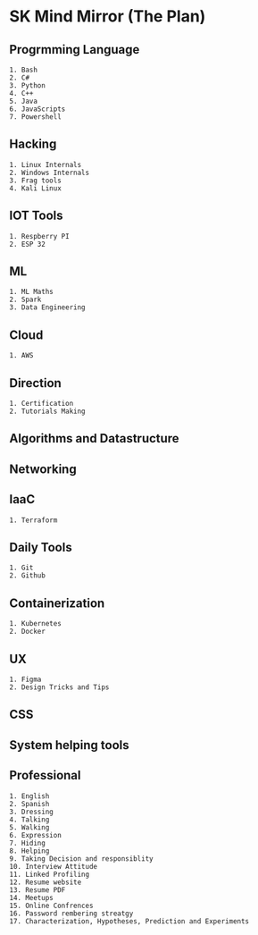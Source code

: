 # SK Mind Mirror (The Plan)

## Progrmming Language

    1. Bash
    2. C#
    3. Python
    4. C++
    5. Java
    6. JavaScripts
    7. Powershell

## Hacking

    1. Linux Internals
    2. Windows Internals
    3. Frag tools
    4. Kali Linux

## IOT Tools

    1. Respberry PI
    2. ESP 32

## ML

    1. ML Maths
    2. Spark
    3. Data Engineering

## Cloud

    1. AWS

## Direction

    1. Certification
    2. Tutorials Making

## Algorithms and Datastructure

## Networking

## IaaC

    1. Terraform

## Daily Tools

    1. Git
    2. Github

## Containerization

    1. Kubernetes
    2. Docker

## UX

    1. Figma
    2. Design Tricks and Tips

## CSS

## System helping tools

## Professional

    1. English
    2. Spanish
    3. Dressing
    4. Talking
    5. Walking
    6. Expression
    7. Hiding
    8. Helping
    9. Taking Decision and responsiblity
    10. Interview Attitude
    11. Linked Profiling
    12. Resume website
    13. Resume PDF
    14. Meetups
    15. Online Confrences
    16. Password rembering streatgy
    17. Characterization, Hypotheses, Prediction and Experiments